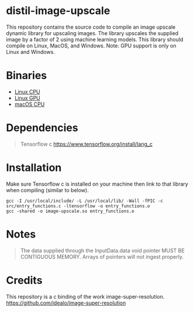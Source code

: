 # distil-image-upscale

This repository contains the source code to compile an image upscale dynamic library for upscaling images. The library upscales the supplied image by a factor of 2 using machine learning models. This library should compile on Linux, MacOS, and Windows. Note: GPU support is only on Linux and Windows.

# Binaries
<ul>
  <li><a href="https://github.com/uncharted-distil/distil-image-upscale/releases/download/1.1/image-upscale.so">Linux CPU</a></li>  
  <li><a href="https://github.com/uncharted-distil/distil-image-upscale/releases/download/1.0/image-upscale.so">Linux GPU</a></li>  
  <li><a href="./product/download.html">macOS CPU</a></li> 
</ul>

# Dependencies

> Tensorflow c
> https://www.tensorflow.org/install/lang_c

# Installation

Make sure Tensorflow c is installed on your machine then link to that library when compiling (similar to below).

```console
gcc -I /usr/local/include/ -L /usr/local/lib/ -Wall -fPIC -c src/entry_functions.c -ltensorflow -o entry_functions.o
gcc -shared -o image-upscale.so entry_functions.o
```
# Notes
> The data supplied through the InputData.data void pointer MUST BE CONTIGUOUS MEMORY. Arrays of pointers will not ingest properly.
# Credits

This repository is a c binding of the work image-super-resolution.
https://github.com/idealo/image-super-resolution
